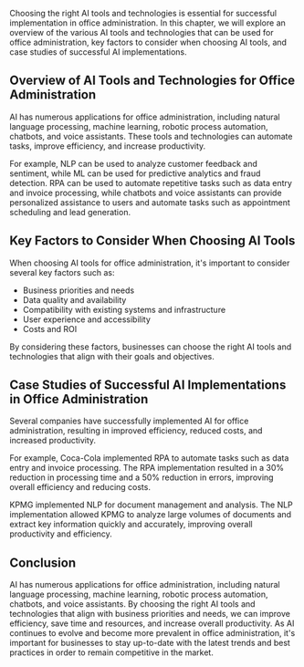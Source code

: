 

Choosing the right AI tools and technologies is essential for successful implementation in office administration. In this chapter, we will explore an overview of the various AI tools and technologies that can be used for office administration, key factors to consider when choosing AI tools, and case studies of successful AI implementations.

Overview of AI Tools and Technologies for Office Administration
---------------------------------------------------------------

AI has numerous applications for office administration, including natural language processing, machine learning, robotic process automation, chatbots, and voice assistants. These tools and technologies can automate tasks, improve efficiency, and increase productivity.

For example, NLP can be used to analyze customer feedback and sentiment, while ML can be used for predictive analytics and fraud detection. RPA can be used to automate repetitive tasks such as data entry and invoice processing, while chatbots and voice assistants can provide personalized assistance to users and automate tasks such as appointment scheduling and lead generation.

Key Factors to Consider When Choosing AI Tools
----------------------------------------------

When choosing AI tools for office administration, it's important to consider several key factors such as:

* Business priorities and needs
* Data quality and availability
* Compatibility with existing systems and infrastructure
* User experience and accessibility
* Costs and ROI

By considering these factors, businesses can choose the right AI tools and technologies that align with their goals and objectives.

Case Studies of Successful AI Implementations in Office Administration
----------------------------------------------------------------------

Several companies have successfully implemented AI for office administration, resulting in improved efficiency, reduced costs, and increased productivity.

For example, Coca-Cola implemented RPA to automate tasks such as data entry and invoice processing. The RPA implementation resulted in a 30% reduction in processing time and a 50% reduction in errors, improving overall efficiency and reducing costs.

KPMG implemented NLP for document management and analysis. The NLP implementation allowed KPMG to analyze large volumes of documents and extract key information quickly and accurately, improving overall productivity and efficiency.

Conclusion
----------

AI has numerous applications for office administration, including natural language processing, machine learning, robotic process automation, chatbots, and voice assistants. By choosing the right AI tools and technologies that align with business priorities and needs, we can improve efficiency, save time and resources, and increase overall productivity. As AI continues to evolve and become more prevalent in office administration, it's important for businesses to stay up-to-date with the latest trends and best practices in order to remain competitive in the market.
